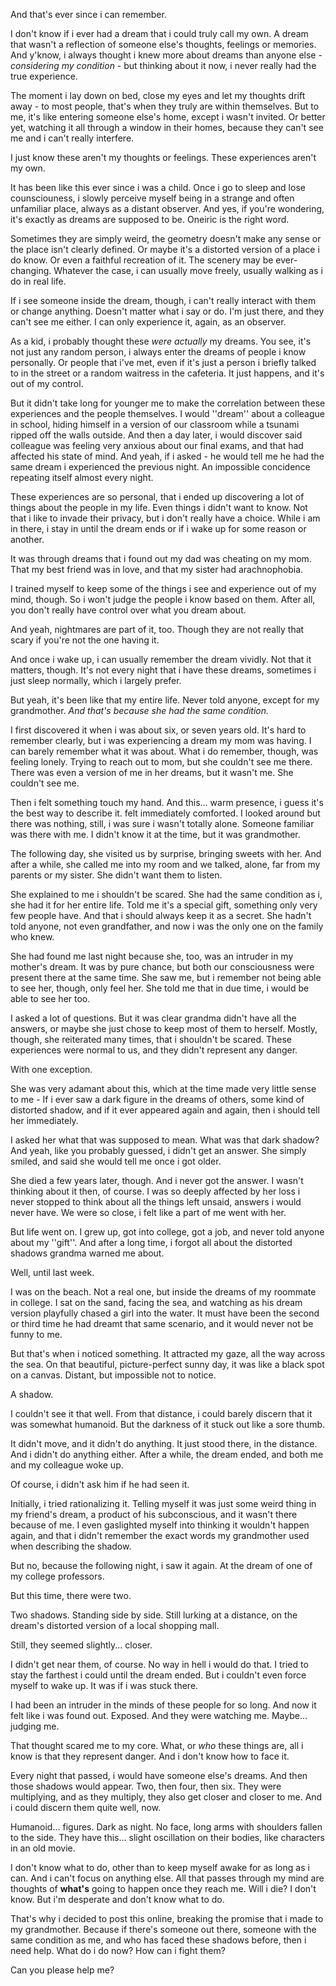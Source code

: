 And that's ever since i can remember.

I don't know if i ever had a dream that i could truly call my own. A dream that wasn't a reflection of someone else's thoughts, feelings or memories. And y'know, i always thought i knew more about dreams than anyone else - *considering my condition* \- but thinking about it now, i never really had the true experience.

The moment i lay down on bed, close my eyes and let my thoughts drift away - to most people, that's when they truly are within themselves. But to me, it's like entering someone else's home, except i wasn't invited. Or better yet, watching it all through a window in their homes, because they can't see me and i can't really interfere.

I just know these aren't my thoughts or feelings. These experiences aren't my own.

It has been like this ever since i was a child. Once i go to sleep and lose counsciouness, i slowly perceive myself being in a strange and often unfamiliar place, always as a distant observer. And yes, if you're wondering, it's exactly as dreams are supposed to be. Oneiric is the right word.

Sometimes they are simply weird, the geometry doesn't make any sense or the place isn't clearly defined. Or maybe it's a distorted version of a place i do know. Or even a faithful recreation of it. The scenery may be ever-changing. Whatever the case, i can usually move freely, usually walking as i do in real life.

If i see someone inside the dream, though, i can't really interact with them or change anything. Doesn't matter what i say or do. I'm just there, and they can't see me either. I can only experience it, again, as an observer.

As a kid, i probably thought these *were actually* my dreams. You see, it's not just any random person, i always enter the dreams of people i know personally. Or people that i've met, even if it's just a person i briefly talked to in the street or a random waitress in the cafeteria. It just happens, and it's out of my control.

But it didn't take long for younger me to make the correlation between these experiences and the people themselves. I would ''dream'' about a colleague in school, hiding himself in a version of our classroom while a tsunami ripped off the walls outside. And then a day later, i would discover said colleague was feeling very anxious about our final exams, and that had affected his state of mind. And yeah, if i asked - he would tell me he had the same dream i experienced the previous night. An impossible concidence repeating itself almost every night.

These experiences are so personal, that i ended up discovering a lot of things about the people in my life. Even things i didn't want to know. Not that i like to invade their privacy, but i don't really have a choice. While i am in there, i stay in until the dream ends or if i wake up for some reason or another.

It was through dreams that i found out my dad was cheating on my mom. That my best friend was in love, and that my sister had arachnophobia.

I trained myself to keep some of the things i see and experience out of my mind,  though. So i won't judge the people i know based on them. After all, you don't really have control over what you dream about.

And yeah, nightmares are part of it, too. Though they are not really that scary if you're not the one having it.

And once i wake up, i can usually remember the dream vividly. Not that it matters, though. It's not every night that i have these dreams, sometimes i just sleep normally, which i largely prefer.

But yeah, it's been like that my entire life. Never told anyone, except for my grandmother. *And that's because she had the same condition.*

I first discovered it when i was about six, or seven years old. It's hard to remember clearly, but i was experiencing a dream my mom was having. I can barely remember what it was about. What i do remember, though, was feeling lonely. Trying to reach out to mom, but she couldn't see me there. There was even a version of me in her dreams, but it wasn't me. She couldn't see me.

Then i felt something touch my hand. And this... warm presence, i guess it's the best way to describe it.    felt immediately comforted. I looked around but there was nothing, still, i was sure i wasn't totally alone. Someone familiar was there with me. I didn't know it at the time, but it was grandmother.

The following day, she visited us by surprise, bringing sweets with her. And after a while, she called me into my room and we talked, alone, far from my parents or my sister. She didn't want them to listen.

She explained to me i shouldn't be scared. She had the same condition as i, she had it for her entire life. Told me it's a special gift, something only very few people have. And that i should always keep it as a secret. She hadn't told anyone, not even grandfather, and now i was the only one on the family who knew.

She had found me last night because she, too, was an intruder in my mother's dream. It was by pure chance, but both our consciousness were present there at the same time. She saw me, but i remember not being able to see her, though, only feel her. She told me that in due time, i would be able to see her too.

I asked a lot of questions. But it was clear grandma didn't have all the answers, or maybe she just chose to keep most of them to herself. Mostly, though, she reiterated many times, that i shouldn't be scared. These experiences were normal to us, and they didn't represent any danger.

With one exception.

She was very adamant about this, which at the time made very little sense to me - If i ever saw a dark figure in the dreams of others, some kind of distorted shadow, and if it ever appeared again and again, then i should tell her immediately.

I asked her what that was supposed to mean. What was that dark shadow? And yeah, like you probably guessed, i didn't get an answer. She simply smiled, and said she would tell me once i got older.

She died a few years later, though. And i never got the answer. I wasn't thinking about it then, of course. I was so deeply affected by her loss i never stopped to think about all the things left unsaid, answers i would never have. We were so close, i felt like a part of me went with her.

But life went on. I grew up, got into college, got a job, and never told anyone about my ''gift''. And after a long time, i forgot all about the distorted shadows grandma warned me about.

Well, until last week.

I was on the beach. Not a real one, but inside the dreams of my roommate in college. I sat on the sand, facing the sea, and watching as his dream version playfully chased a girl into the water. It must have been the second or third time he had dreamt that same scenario, and it would never not be funny to me.

But that's when i noticed something. It attracted my gaze, all the way across the sea. On that beautiful, picture-perfect sunny day, it was like a black spot on a canvas. Distant, but impossible not to notice.

A shadow.

I couldn't see it that well. From that distance, i could barely discern that it was somewhat humanoid. But the darkness of it stuck out like a sore thumb.

It didn't move, and it didn't do anything. It just stood there, in the distance. And i didn't do anything either. After a while, the dream ended, and both me and my colleague woke up.

Of course, i didn't ask him if he had seen it.

Initially, i tried rationalizing it. Telling myself it was just some weird thing in my friend's dream, a product of his subconscious, and it wasn't there because of me. I even gaslighted myself into thinking it wouldn't happen again, and that i didn't remember the exact words my grandmother used when describing the shadow.

But no, because the following night, i saw it again. At the dream of one of my college professors.

But this time, there were two.

Two shadows. Standing side by side. Still lurking at a distance, on the dream's distorted version of a local shopping mall.

Still, they seemed slightly... closer.

I didn't get near them, of course. No way in hell i would do that. I tried to stay the farthest i could until the dream ended. But i couldn't even force myself to wake up. It was if i was stuck there.

I had been an intruder in the minds of these people for so long. And now it felt like i was found out. Exposed. And they were watching me. Maybe... judging me.

That thought scared me to my core. What, or *who* these things are, all i know is that they represent danger. And i don't know how to face it.

Every night that passed, i would have someone else's dreams. And then those shadows would appear. Two, then four, then six. They were multiplying, and as they multiply, they also get closer and closer to me. And i could discern them quite well, now.

Humanoid... figures. Dark as night. No face, long arms with shoulders fallen to the side. They have this... slight oscillation on their bodies, like characters in an old movie.

I don't know what to do, other than to keep myself awake for as long as i can. And i can't focus on anything else. All that passes through my mind are thoughts of **what's** going to happen once they reach me. Will i die? I don't know. But i'm desperate and don't know what to do.

That's why i decided to post this online, breaking the promise that i made to my grandmother. Because if there's someone out there, someone with the same condition as me, and who has faced these shadows before, then i need help. What do i do now? How can i fight them?

Can you please help me?